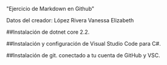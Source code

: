 "Ejercicio de Markdown en Github"

Datos del creador: López Rivera Vanessa Elizabeth

##Instalación de dotnet core 2.2.

##Instalación y configuración de Visual Studio Code para C#.

##Instalación de git. conectado a tu cuenta de GitHub y VSC.
